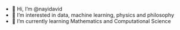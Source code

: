 - 👋 Hi, I’m @nayidavid
- 👀 I’m interested in data, machine learning, physics and philosophy
- 🌱 I’m currently learning Mathematics and Computational Science
